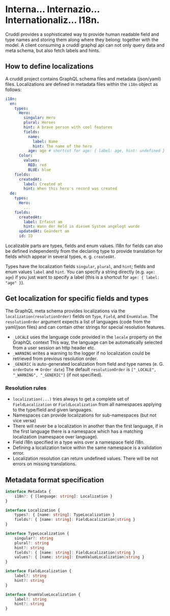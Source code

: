 # Interna... Internazio... Internationaliz... I18n.

Cruddl provides a sophisticated way to provide human readable field and type names and storing them along where they belong: together with the model. A client consuming a cruddl graphql api can not only query data and meta schema, but also fetch labels and hints. 

## How to define localizations

A cruddl project contains GraphQL schema files and metadata (json/yaml) files. Localizations are defined in metadata files within the `i18n` object as follows:

```yaml
i18n:
  en:
    types:
      Hero:
        singular: Hero
        plural: Heroes
        hint: A brave person with cool features
        fields:
          name:
            label: Name
            hint: The name of the hero
          age: age # shortcut for age: { label: age, hint: undefined }
      Color:
        values:
          RED: red
          BLUE: blue
    fields:
      createdAt:
        label: Created at
        hint: When this hero's record was created
  de:
    types:
      Hero:
        ...
    fields:
      createdAt:
        label: Erfasst am
        hint: Wann der Held in diesem System angelegt wurde
      updatedAt: Geändert am
      id: ID
```
Localizable parts are types, fields and enum values. I18n for fields can also be defined independently from the declaring type to provide translation for fields which appear in several types, e. g. `createdAt`.

Types have the localization fields `singular`, `plural`, and `hint`; fields and enum values `label` and `hint`. You can specify a string directly (e.g. `age: age`) if you just want to specify a label (this is a shortcut for `age: { label: "age" }`).

## Get localization for specific fields and types

The GraphQL meta schema provides localizations via the `localization(resolutionOrder)` fields on `Type`, `Field`, and `EnumValue`.
The `resolutionOrder` argument expects a list of languages (code from the yaml/json files) and can contain other strings for special resolution features.
* `_LOCALE` uses the language code provided in the `locale` property on the GraphQL context This way, the language can be automatically selected from a user session an http header etc.
* `_WARNING` writes a warning to the logger if no localization could be retrieved from previous resolution order.  
* `_GENERIC` is auto-generated localization from field and type names (e. G. `orderDate` => `Order date`)
The default `resolutionOrder` is `["_LOCALE", "_WARNING", "_GENERIC"]` (if not specified). 

### Resolution rules
* `localization(...)` tries always to get a complete set of `FieldLocalization` or `FieldLocalization` from all namespaces applying to the type/field and given languages.
* Namespaces can provide localizations for sub-namespaces (but not vice versa)
* There will never be a localization in another than the first language, if in the first language there is a namespace which has a matching localization (namespace over language). 
* Field i18n specified in a type wins over a namespace field i18n.
* Defining a localization twice within the same namespace is a validation error.
* Localization resolution can return undefined values. There will be not errors on missing translations.
 
## Metadata format specification

```typescript
interface Metadata {
    i18n?: { [language: string]: Localization }
}

interface Localization {
    types?: { [name: string]: TypeLocalization }
    fields?: { [name: string]: FieldLocalization|string }
}

interface TypeLocalization {
    singular?: string
    plural?: string
    hint?: string
    fields?: { [name: string]: FieldLocalization|string }
    values?: { [name: string]: EnumValueLocalization|string }
}

interface FieldLocalization {
    label?: string
    hint?: string
}

interface EnumValueLocalization {
    label?: string
    hint?: string
}
```
